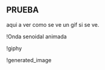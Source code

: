 ## PRUEBA
aqui a ver como se ve un gif si se ve.


!Onda senoidal animada

!giphy

!generated_image
